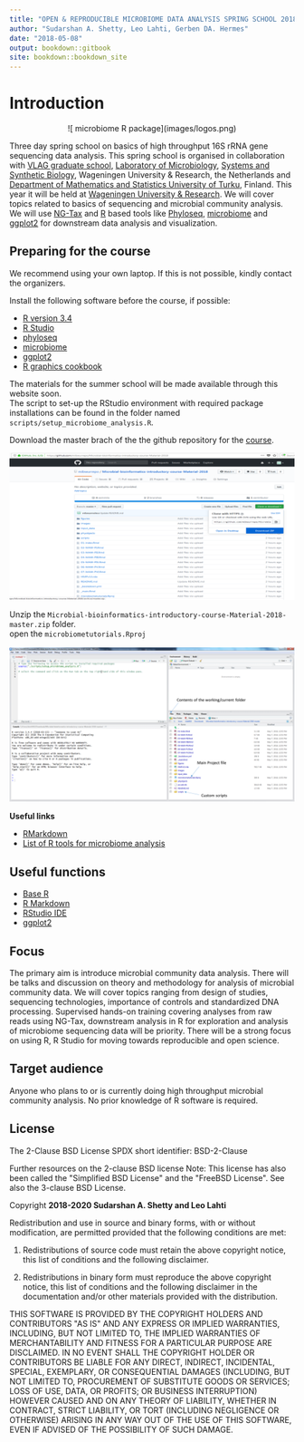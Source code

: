 ```yaml
---
title: "OPEN & REPRODUCIBLE MICROBIOME DATA ANALYSIS SPRING SCHOOL 2018"
author: "Sudarshan A. Shetty, Leo Lahti, Gerben DA. Hermes"
date: "2018-05-08"
output: bookdown::gitbook
site: bookdown::bookdown_site
---
```



# Introduction  

<center>![ microbiome R package](images/logos.png)</center>  

Three day spring school on basics of high throughput 16S rRNA gene sequencing data analysis. This spring school is organised in collaboration with [VLAG graduate school](https://www.vlaggraduateschool.nl/en.htm), [Laboratory of Microbiology](https://www.wur.nl/en/Expertise-Services/Chair-groups/Agrotechnology-and-Food-Sciences/Laboratory-of-Microbiology.htm), [Systems and Synthetic Biology](https://www.wur.nl/en/Expertise-Services/Chair-groups/Agrotechnology-and-Food-Sciences/Laboratory-of-Systems-and-Synthetic-Biology.htm), Wageningen University & Research, the Netherlands and [Department of Mathematics and Statistics University of Turku](https://www.utu.fi/en/units/sci/units/math/Pages/home.aspx), Finland. This year it will be held at [Wageningen University & Research](https://www.wur.nl/en.htm). We will cover topics related to basics of sequencing and microbial community analysis. We will use [NG-Tax]( https://f1000research.com/articles/5-1791/v1) and [R](https://www.r-project.org/) based tools like [Phyloseq](http://journals.plos.org/plosone/article?id=10.1371/journal.pone.0061217), [microbiome](http://microbiome.github.io/microbiome/) and [ggplot2](http://ggplot2.org/) for downstream data analysis and visualization.   


## Preparing for the course

We recommend using your own laptop. If this is not possible, kindly contact the organizers.

Install the following software before the course, if possible:

* [R version 3.4](https://www.r-project.org/)   
* [R Studio](https://www.rstudio.com/)   
* [phyloseq](http://journals.plos.org/plosone/article?id=10.1371/journal.pone.0061217)  
* [microbiome](http://microbiome.github.io/microbiome/)  
* [ggplot2](http://ggplot2.org/)   
* [R graphics cookbook](http://www.cookbook-r.com/Graphs/)  

The materials for the summer school will be made available through this website soon.       
The script to set-up the RStudio environment with required package installations can be found in the folder named `scripts/setup_microbiome_analysis.R`.  

Download the master brach of the the github repository for the [course](https://github.com/mibwurrepo/Microbial-bioinformatics-introductory-course-Material-2018).  

![ microbiome R package](images/Gihub_repo_step1.png)</center>  

Unzip the `Microbial-bioinformatics-introductory-course-Material-2018-master.zip` folder.  
open the `microbiometutorials.Rproj` 

![ microbiome R package](images/RStudio_IDE.png)</center>  


**Useful links**  

* [RMarkdown](https://rmarkdown.rstudio.com/)   
* [List of R tools for microbiome analysis](https://microsud.github.io/Tools-Microbiome-Anlaysis/)   

## Useful functions   

* [Base R](https://www.rstudio.com/wp-content/uploads/2016/10/r-cheat-sheet-3.pdf)  
* [R Markdown](https://www.rstudio.com/wp-content/uploads/2016/03/rmarkdown-cheatsheet-2.0.pdf)  
* [RStudio IDE](https://www.rstudio.com/wp-content/uploads/2016/01/rstudio-IDE-cheatsheet.pdf)  
* [ggplot2](https://www.rstudio.com/wp-content/uploads/2016/11/ggplot2-cheatsheet-2.1.pdf)  


## Focus    
The primary aim is introduce microbial community data analysis. There will be talks and discussion on theory and methodology for analysis of microbial community data. We will cover topics ranging from design of studies, sequencing technologies, importance of controls and standardized DNA processing. Supervised hands-on training covering analyses from raw reads using NG-Tax, downstream analysis in R for exploration and analysis of microbiome sequencing data will be priority. There will be a strong focus on using R, R Studio for moving towards reproducible and open science.   

## Target audience  
Anyone who plans to or is currently doing high throughput microbial community analysis.
No prior knowledge of R software is required.   

## License  

The 2-Clause BSD License
SPDX short identifier: BSD-2-Clause

Further resources on the 2-clause BSD license
Note: This license has also been called the "Simplified BSD License" and the "FreeBSD License". See also the 3-clause BSD License.

Copyright **2018-2020 Sudarshan A. Shetty and Leo Lahti**  

Redistribution and use in source and binary forms, with or without modification, are permitted provided that the following conditions are met:  

1. Redistributions of source code must retain the above copyright notice, this list of conditions and the following disclaimer.  

2. Redistributions in binary form must reproduce the above copyright notice, this list of conditions and the following disclaimer in the documentation and/or other materials provided with the distribution.  

THIS SOFTWARE IS PROVIDED BY THE COPYRIGHT HOLDERS AND CONTRIBUTORS "AS IS" AND ANY EXPRESS OR IMPLIED WARRANTIES, INCLUDING, BUT NOT LIMITED TO, THE IMPLIED WARRANTIES OF MERCHANTABILITY AND FITNESS FOR A PARTICULAR PURPOSE ARE DISCLAIMED. IN NO EVENT SHALL THE COPYRIGHT HOLDER OR CONTRIBUTORS BE LIABLE FOR ANY DIRECT, INDIRECT, INCIDENTAL, SPECIAL, EXEMPLARY, OR CONSEQUENTIAL DAMAGES (INCLUDING, BUT NOT LIMITED TO, PROCUREMENT OF SUBSTITUTE GOODS OR SERVICES; LOSS OF USE, DATA, OR PROFITS; OR BUSINESS INTERRUPTION) HOWEVER CAUSED AND ON ANY THEORY OF LIABILITY, WHETHER IN CONTRACT, STRICT LIABILITY, OR TORT (INCLUDING NEGLIGENCE OR OTHERWISE) ARISING IN ANY WAY OUT OF THE USE OF THIS SOFTWARE, EVEN IF ADVISED OF THE POSSIBILITY OF SUCH DAMAGE.  
